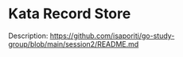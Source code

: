 
# Kata Record Store
Description: https://github.com/isaporiti/go-study-group/blob/main/session2/README.md

